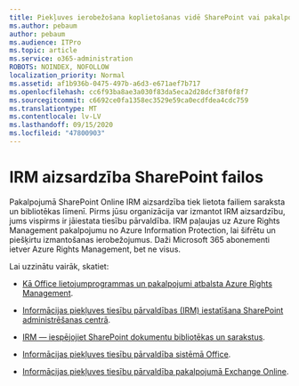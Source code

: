 ```yaml
---
title: Piekļuves ierobežošana koplietošanas vidē SharePoint vai pakalpojumā OneDrive
ms.author: pebaum
author: pebaum
ms.audience: ITPro
ms.topic: article
ms.service: o365-administration
ROBOTS: NOINDEX, NOFOLLOW
localization_priority: Normal
ms.assetid: af1b936b-0475-497b-a6d3-e671aef7b717
ms.openlocfilehash: cc6f93ba8ae3a030f83da5eca2d28dcf38f0f8f7
ms.sourcegitcommit: c6692ce0fa1358ec3529e59ca0ecdfdea4cdc759
ms.translationtype: MT
ms.contentlocale: lv-LV
ms.lasthandoff: 09/15/2020
ms.locfileid: "47800903"
---
```

# <a name="irm-protection-to-sharepoint-files"></a>IRM aizsardzība SharePoint failos


Pakalpojumā SharePoint Online IRM aizsardzība tiek lietota failiem saraksta un bibliotēkas līmenī. Pirms jūsu organizācija var izmantot IRM aizsardzību, jums vispirms ir jāiestata tiesību pārvaldība. IRM paļaujas uz Azure Rights Management pakalpojumu no Azure Information Protection, lai šifrētu un piešķirtu izmantošanas ierobežojumus. Daži Microsoft 365 abonementi ietver Azure Rights Management, bet ne visus. 

Lai uzzinātu vairāk, skatiet:

- [Kā Office lietojumprogrammas un pakalpojumi atbalsta Azure Rights Management](https://docs.microsoft.com/azure/information-protection/understand-explore/office-apps-services-support).

- [Informācijas piekļuves tiesību pārvaldības (IRM) iestatīšana SharePoint administrēšanas centrā](https://docs.microsoft.com/microsoft-365/compliance/set-up-irm-in-sp-admin-center).

- [IRM — iespējojiet SharePoint dokumentu bibliotēkas un sarakstus](https://docs.microsoft.com/microsoft-365/compliance/set-up-irm-in-sp-admin-center#irm-enable-sharepoint-document-libraries-and-lists).

- [Informācijas piekļuves tiesību pārvaldība sistēmā Office](https://support.office.com/Article/Information-Rights-Management-in-Office-c7a70797-6b1e-493f-acf7-92a39b85e30c).

- [Informācijas piekļuves tiesību pārvaldība pakalpojumā Exchange Online](https://docs.microsoft.com/microsoft-365/compliance/information-rights-management-in-exchange-online).


